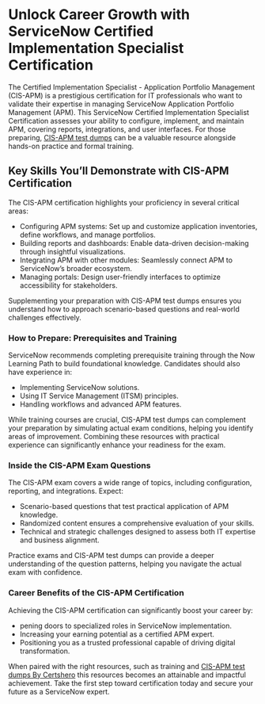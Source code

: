 # Unlock Career Growth with ServiceNow Certified Implementation Specialist Certification

The Certified Implementation Specialist - Application Portfolio Management (CIS-APM) is a prestigious certification for IT professionals who want to validate their expertise in managing ServiceNow Application Portfolio Management (APM). This ServiceNow Certified Implementation Specialist Certification assesses your ability to configure, implement, and maintain APM, covering reports, integrations, and user interfaces. For those preparing, <a href="https://www.certshero.com/servicenow/cis-apm">CIS-APM test dumps</a> can be a valuable resource alongside hands-on practice and formal training.  

## Key Skills You’ll Demonstrate with CIS-APM Certification  

The CIS-APM certification highlights your proficiency in several critical areas:  
- Configuring APM systems: Set up and customize application inventories, define workflows, and manage portfolios.  
- Building reports and dashboards: Enable data-driven decision-making through insightful visualizations.  
- Integrating APM with other modules: Seamlessly connect APM to ServiceNow’s broader ecosystem.  
- Managing portals: Design user-friendly interfaces to optimize accessibility for stakeholders.  

Supplementing your preparation with CIS-APM test dumps ensures you understand how to approach scenario-based questions and real-world challenges effectively.  


### How to Prepare: Prerequisites and Training  

ServiceNow recommends completing prerequisite training through the Now Learning Path to build foundational knowledge. Candidates should also have experience in:  
- Implementing ServiceNow solutions.  
- Using IT Service Management (ITSM) principles.  
- Handling workflows and advanced APM features.  

While training courses are crucial, CIS-APM test dumps can complement your preparation by simulating actual exam conditions, helping you identify areas of improvement. Combining these resources with practical experience can significantly enhance your readiness for the exam.  

### Inside the CIS-APM Exam Questions

The CIS-APM exam covers a wide range of topics, including configuration, reporting, and integrations. Expect:  
- Scenario-based questions that test practical application of APM knowledge.  
- Randomized content ensures a comprehensive evaluation of your skills.  
- Technical and strategic challenges designed to assess both IT expertise and business alignment.  

Practice exams and CIS-APM test dumps can provide a deeper understanding of the question patterns, helping you navigate the actual exam with confidence.  

### Career Benefits of the CIS-APM Certification  

Achieving the CIS-APM certification can significantly boost your career by:  
- pening doors to specialized roles in ServiceNow implementation.  
- Increasing your earning potential as a certified APM expert.  
- Positioning you as a trusted professional capable of driving digital transformation.  

When paired with the right resources, such as training and <a href="https://www.certshero.com/servicenow">CIS-APM test dumps By Certshero</a> this resources becomes an attainable and impactful achievement. Take the first step toward certification today and secure your future as a ServiceNow expert. 
